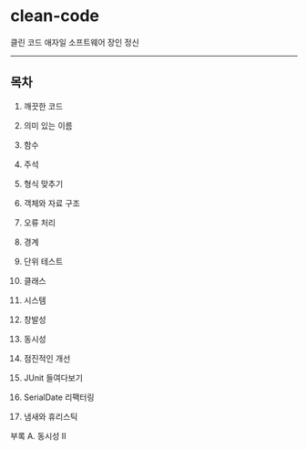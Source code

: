 # clean-code
클린 코드 애자일 소프트웨어 장인 정신
<hr/>

## 목차
1. 깨끗한 코드

2. 의미 있는 이름

3. 함수 

4. 주석

5. 형식 맞추기

6. 객체와 자료 구조

7. 오류 처리

8. 경계

9. 단위 테스트

10. 클래스

11. 시스템

12. 창발성

13. 동시성

14. 점진적인 개선

15. JUnit 들여다보기

16. SerialDate 리팩터링

17. 냄새와 휴리스틱

부록 A. 동시성 Ⅱ
